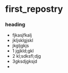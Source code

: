# first_repostry 
### heading
  * fjkasjfkalj
  * jkljsklgjskl
  * jkgljgkjs
  * 1 jgjkld;gkl
  * 2 kl;sdksfl;djg
  * 3gksdjgksjd
  * 
